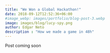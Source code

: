 ```yaml
---
title: "We Won a Global Hackathon!"
date: 2018-09-12T12:52:36+06:00
#image_webp: images/portfolio/blog-post-3.webp
image: images/blog/lucy-spy.png
author: Edgar Neto
description : "How we made a game in 48h"
---
```


Post coming soon